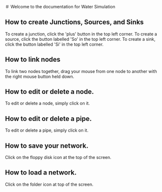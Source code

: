 ＃ Welcome to the documentation for Water Simulation

## How to create Junctions, Sources, and Sinks
To create a junction, click the 'plus' button in the top left corner.
To create a source, click the button labelled 'So' in the top left corner.
To create a sink, click the button labelled 'Si' in the top left corner.

## How to link nodes
To link two nodes together, drag your mouse from one node to another with the right mouse button held down.

## How to edit or delete a node.
To edit or delete a node, simply click on it.

## How to edit or delete a pipe.
To edit or delete a pipe, simply click on it.

## How to save your network.
Click on the floppy disk icon at the top of the screen.

## How to load a network.
Click on the folder icon at top of the screen.